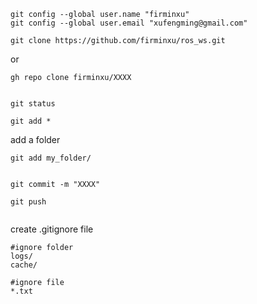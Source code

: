 ```
git config --global user.name "firminxu"
git config --global user.email "xufengming@gmail.com"
```

```
git clone https://github.com/firminxu/ros_ws.git

```
or

```
gh repo clone firminxu/XXXX
```

```

git status

git add *

```
add a folder
```
git add my_folder/


git commit -m "XXXX"

git push


```
create .gitignore file

```
#ignore folder
logs/
cache/

#ignore file
*.txt

```

